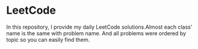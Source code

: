 # LeetCode
In this repository, I provide my daily LeetCode solutions.Almost each class' name is the same with problem name. And all problems were ordered by topic so you can easily find them.
